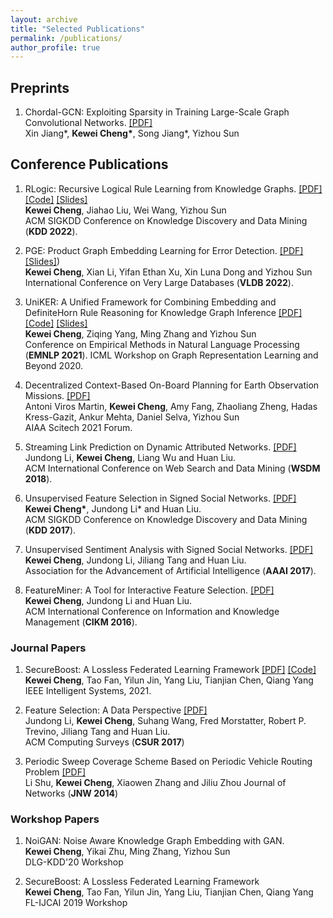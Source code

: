 ```yaml
---
layout: archive
title: "Selected Publications"
permalink: /publications/
author_profile: true
---
```


## Preprints
1. Chordal-GCN: Exploiting Sparsity in Training Large-Scale Graph Convolutional Networks. [\[PDF\]](https://openreview.net/forum?id=rJl05AVtwB) <br>
Xin Jiang\*, **Kewei Cheng\***, Song Jiang\*, Yizhou Sun <br>

## Conference Publications
1. RLogic: Recursive Logical Rule
Learning from Knowledge Graphs. [\[PDF\]](https://web.cs.ucla.edu/~yzsun/papers/2022_KDD_RLogic.pdf) [\[Code\]](https://vivian1993.github.io//publications/) [\[Slides\]](https://vivian1993.github.io//publications/)<br>
**Kewei Cheng**, Jiahao Liu, Wei Wang, Yizhou Sun <br>
ACM SIGKDD Conference on Knowledge Discovery and Data Mining (**KDD 2022**). 

2. PGE: Product Graph Embedding Learning for Error Detection. [\[PDF\]](https://arxiv.org/pdf/2202.09747.pdf) [\[Slides\]](https://vivian1993.github.io//publications/))<br>
**Kewei Cheng**, Xian Li, Yifan Ethan Xu, Xin Luna Dong and Yizhou Sun <br>
International Conference on Very Large Databases (**VLDB 2022**). 

3. UniKER: A Unified Framework for Combining Embedding and DefiniteHorn Rule Reasoning for Knowledge Graph Inference [\[PDF\]](https://aclanthology.org/2021.emnlp-main.769.pdf) [\[Code\]](https://github.com/vivian1993/UniKER) [\[Slides\]](https://vivian1993.github.io//publications/)<br>
**Kewei Cheng**, Ziqing Yang, Ming Zhang and Yizhou Sun <br>
Conference on Empirical Methods in Natural Language Processing (**EMNLP 2021**). 
ICML Workshop on Graph Representation Learning and Beyond 2020.

4. Decentralized Context-Based On-Board Planning for Earth Observation Missions. [\[PDF\]](https://arc.aiaa.org/doi/pdf/10.2514/6.2021-1469) <br>
Antoni Viros Martin, **Kewei Cheng**, Amy Fang, Zhaoliang Zheng, Hadas Kress-Gazit,
Ankur Mehta, Daniel Selva, Yizhou Sun <br>
AIAA Scitech 2021 Forum.

5. Streaming Link Prediction on Dynamic Attributed Networks. [\[PDF\]](https://dl.acm.org/doi/pdf/10.1145/3159652.3159674) <br>
Jundong Li, **Kewei Cheng**, Liang Wu and Huan Liu. <br>
ACM International Conference on Web Search and Data Mining (**WSDM 2018**). 

6. Unsupervised Feature Selection in Signed Social Networks. [\[PDF\]](https://dl.acm.org/doi/pdf/10.1145/3097983.3098106) <br>
**Kewei Cheng\***, Jundong Li\* and Huan Liu. <br>
ACM SIGKDD Conference on Knowledge Discovery and Data Mining (**KDD 2017**). 

7. Unsupervised Sentiment Analysis with Signed Social Networks. [\[PDF\]](https://www.public.asu.edu/~huanliu/papers/AAAI2017.pdf) <br>
**Kewei Cheng**, Jundong Li, Jiliang Tang and Huan Liu. <br>
Association for the Advancement of Artificial Intelligence (**AAAI 2017**). 

8. FeatureMiner: A Tool for Interactive Feature Selection. [\[PDF\]](https://dl.acm.org/doi/pdf/10.1145/2983323.2983329) <br>
**Kewei Cheng**, Jundong Li and Huan Liu. <br>
ACM International Conference on Information and Knowledge Management (**CIKM 2016**). 

### Journal Papers
1. SecureBoost: A Lossless Federated Learning Framework [\[PDF\]](https://arxiv.org/pdf/1901.08755.pdf) [\[Code\]](https://github.com/FederatedAI/FATE) <br>
**Kewei Cheng**, Tao Fan, Yilun Jin, Yang Liu, Tianjian Chen, Qiang Yang <br>
IEEE Intelligent Systems, 2021.

2. Feature Selection: A Data Perspective [\[PDF\]](https://arxiv.org/pdf/1601.07996.pdf)<br>
Jundong Li, **Kewei Cheng**, Suhang Wang, Fred Morstatter, Robert P. Trevino, Jiliang
Tang and Huan Liu. <br>
ACM Computing Surveys (**CSUR 2017**)

3. Periodic Sweep Coverage Scheme Based on Periodic Vehicle Routing Problem [\[PDF\]](http://www.cs.csi.cuny.edu/~zhangx/papers/J_2014_JN_Shu_CZZ.pdf)<br>
Li Shu, **Kewei Cheng**, Xiaowen Zhang and Jiliu Zhou
Journal of Networks (**JNW 2014**)

### Workshop Papers
1. NoiGAN: Noise Aware Knowledge Graph Embedding with GAN. <br>
**Kewei Cheng**, Yikai Zhu, Ming Zhang, Yizhou Sun <br>
DLG-KDD'20 Workshop

2. SecureBoost: A Lossless Federated Learning Framework <br>
**Kewei Cheng**, Tao Fan, Yilun Jin, Yang Liu, Tianjian Chen, Qiang Yang <br>
FL-IJCAI 2019 Workshop


